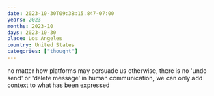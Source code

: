 ```yaml
---
date: 2023-10-30T09:38:15.847-07:00
years: 2023
months: 2023-10
days: 2023-10-30
place: Los Angeles
country: United States
categories: ["thought"]
---
```

no matter how platforms may persuade us otherwise, there is no 'undo send' or 'delete message' in human communication, we can only add context to what has been expressed
